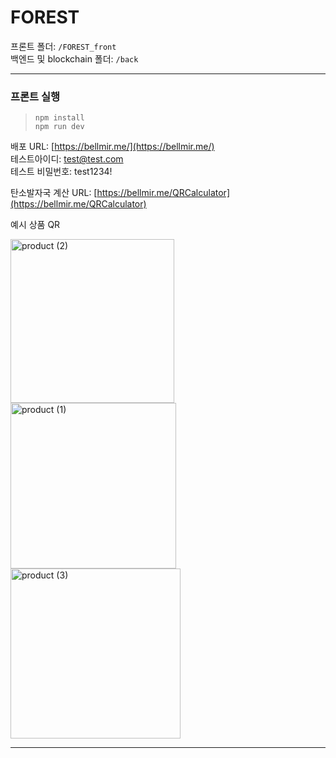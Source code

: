 # FOREST

프론트 폴더: `/FOREST_front`  
백엔드 및 blockchain 폴더: `/back`  

-----------------

### 프론트 실행
> `npm install`  
> `npm run dev`
  
배포 URL: [https://bellmir.me/](https://bellmir.me/)  
테스트아이디: test@test.com  
테스트 비밀번호: test1234!  

탄소발자국 계산 URL: [https://bellmir.me/QRCalculator](https://bellmir.me/QRCalculator)  

예시 상품 QR

<img width="262" alt="product (2)" src="https://github.com/user-attachments/assets/90080557-3207-4dcf-b57a-9a8897dc5f1d">  
<img width="265" alt="product (1)" src="https://github.com/user-attachments/assets/83ecea1f-c2b8-44be-87d9-93993e3ac0dd">  
<img width="272" alt="product (3)" src="https://github.com/user-attachments/assets/d6b45649-00dc-41be-aed1-1f9324eaff8d">  

-----------------

